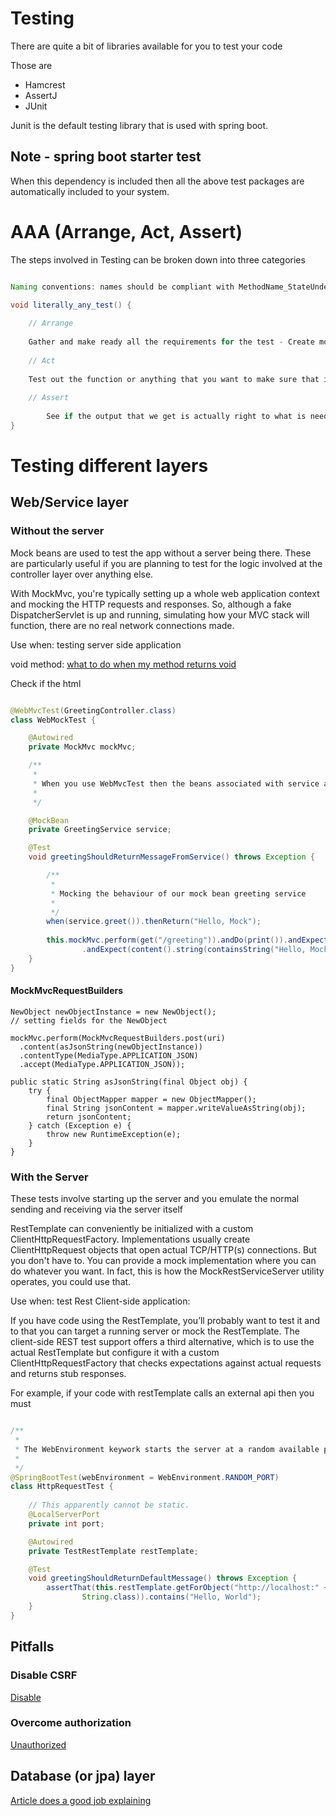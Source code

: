 # Testing

There are quite a bit of libraries available for you to test your code

Those are 
- Hamcrest
- AssertJ
- JUnit

Junit is the default testing library that is used with spring boot.

## Note - spring boot starter test

When this dependency is included then all the above test packages are automatically included to your system.

# AAA (Arrange, Act, Assert)

The steps involved in Testing can be broken down into three categories

```java

Naming conventions: names should be compliant with MethodName_StateUnderTest_ExpectedBehavior

void literally_any_test() {
    
    // Arrange
    
    Gather and make ready all the requirements for the test - Create mock beans (scroll down to know more)
    
    // Act
    
    Test out the function or anything that you want to make sure that it works alright
        
    // Assert
        
        See if the output that we get is actually right to what is needed
}

```

# Testing different layers

## Web/Service layer

### Without the server

Mock beans are used to test the app without a server being there. These are particularly useful if you are planning to test for the logic involved at the controller layer over anything else.

With MockMvc, you're typically setting up a whole web application context and mocking the HTTP requests and responses. So, although a fake DispatcherServlet is up and running, simulating how your MVC stack will function, there are no real network connections made.

Use when: testing server side application

void method: [what to do when my method returns void](notes/void_method.html)

Check if the html

```java

@WebMvcTest(GreetingController.class)
class WebMockTest {

	@Autowired
	private MockMvc mockMvc;

    /**
     * 
     * When you use WebMvcTest then the beans associated with service and stuff or anything are not injected automatically into this bean, you have to mock or define their behaviour yourself.
     * 
     */

    @MockBean
	private GreetingService service;

	@Test
	void greetingShouldReturnMessageFromService() throws Exception {

        /**
         * 
         * Mocking the behaviour of our mock bean greeting service
         * 
         */
        when(service.greet()).thenReturn("Hello, Mock");
		
        this.mockMvc.perform(get("/greeting")).andDo(print()).andExpect(status().isOk())
				.andExpect(content().string(containsString("Hello, Mock")));
	}
}

```

#### MockMvcRequestBuilders

```
NewObject newObjectInstance = new NewObject();
// setting fields for the NewObject  

mockMvc.perform(MockMvcRequestBuilders.post(uri)
  .content(asJsonString(newObjectInstance))
  .contentType(MediaType.APPLICATION_JSON)
  .accept(MediaType.APPLICATION_JSON));

```

```
public static String asJsonString(final Object obj) {
    try {
        final ObjectMapper mapper = new ObjectMapper();
        final String jsonContent = mapper.writeValueAsString(obj);
        return jsonContent;
    } catch (Exception e) {
        throw new RuntimeException(e);
    }
}  

```

### With the Server

These tests involve starting up the server and you emulate the normal sending and receiving via the server itself

RestTemplate can conveniently be initialized with a custom ClientHttpRequestFactory. Implementations usually create ClientHttpRequest objects that open actual TCP/HTTP(s) connections. But you don't have to. You can provide a mock implementation where you can do whatever you want. In fact, this is how the MockRestServiceServer utility operates, you could use that.

Use when: test Rest Client-side application:

If you have code using the RestTemplate, you’ll probably want to test it and to that you can target a running server or mock the RestTemplate. The client-side REST test support offers a third alternative, which is to use the actual RestTemplate but configure it with a custom ClientHttpRequestFactory that checks expectations against actual requests and returns stub responses.

For example, if your code with restTemplate calls an external api then you must

```java

/**
 * 
 * The WebEnvironment keywork starts the server at a random available port so it doesnt clash with anything
 * 
 */
@SpringBootTest(webEnvironment = WebEnvironment.RANDOM_PORT)
class HttpRequestTest {
    
    // This apparently cannot be static.
	@LocalServerPort
	private int port;

	@Autowired
	private TestRestTemplate restTemplate;

	@Test
	void greetingShouldReturnDefaultMessage() throws Exception {
		assertThat(this.restTemplate.getForObject("http://localhost:" + port + "/",
				String.class)).contains("Hello, World");
	}
}

```

## Pitfalls

### Disable CSRF

[Disable](notes/csrf.html)

### Overcome authorization

[Unauthorized](notes/unauthorized.html)

## Database (or jpa) layer

[Article does a good job explaining](notes/jpa_testing.html)